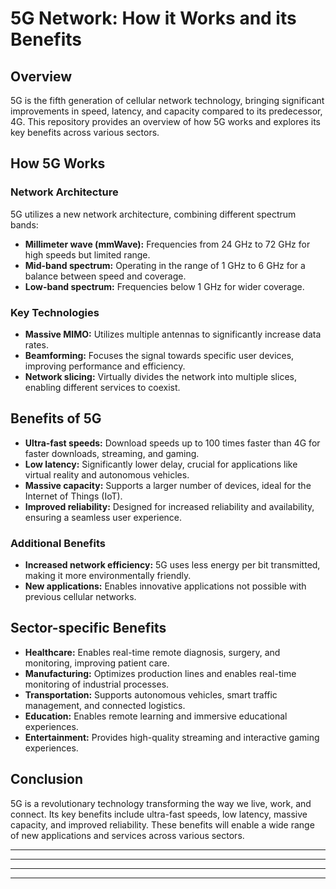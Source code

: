 # 5G Network: How it Works and its Benefits

## Overview

5G is the fifth generation of cellular network technology, bringing significant improvements in speed, latency, and capacity compared to its predecessor, 4G. This repository provides an overview of how 5G works and explores its key benefits across various sectors.

## How 5G Works

### Network Architecture

5G utilizes a new network architecture, combining different spectrum bands:

- **Millimeter wave (mmWave):** Frequencies from 24 GHz to 72 GHz for high speeds but limited range.
- **Mid-band spectrum:** Operating in the range of 1 GHz to 6 GHz for a balance between speed and coverage.
- **Low-band spectrum:** Frequencies below 1 GHz for wider coverage.

### Key Technologies

- **Massive MIMO:** Utilizes multiple antennas to significantly increase data rates.
- **Beamforming:** Focuses the signal towards specific user devices, improving performance and efficiency.
- **Network slicing:** Virtually divides the network into multiple slices, enabling different services to coexist.

## Benefits of 5G

- **Ultra-fast speeds:** Download speeds up to 100 times faster than 4G for faster downloads, streaming, and gaming.
- **Low latency:** Significantly lower delay, crucial for applications like virtual reality and autonomous vehicles.
- **Massive capacity:** Supports a larger number of devices, ideal for the Internet of Things (IoT).
- **Improved reliability:** Designed for increased reliability and availability, ensuring a seamless user experience.

### Additional Benefits

- **Increased network efficiency:** 5G uses less energy per bit transmitted, making it more environmentally friendly.
- **New applications:** Enables innovative applications not possible with previous cellular networks.

## Sector-specific Benefits

- **Healthcare:** Enables real-time remote diagnosis, surgery, and monitoring, improving patient care.
- **Manufacturing:** Optimizes production lines and enables real-time monitoring of industrial processes.
- **Transportation:** Supports autonomous vehicles, smart traffic management, and connected logistics.
- **Education:** Enables remote learning and immersive educational experiences.
- **Entertainment:** Provides high-quality streaming and interactive gaming experiences.

## Conclusion

5G is a revolutionary technology transforming the way we live, work, and connect. Its key benefits include ultra-fast speeds, low latency, massive capacity, and improved reliability. These benefits will enable a wide range of new applications and services across various sectors.

---
---
---
---

